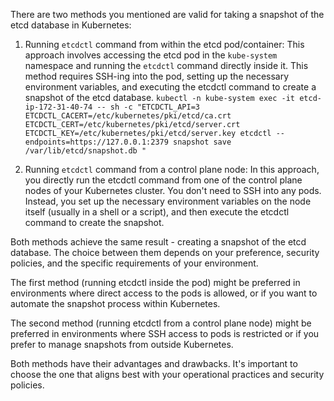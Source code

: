 There are two methods you mentioned are valid for taking a snapshot of the etcd database in Kubernetes:

1. Running `etcdctl` command from within the etcd pod/container: This approach involves accessing the etcd pod in the `kube-system` namespace and running the `etcdctl` command directly inside it. This method requires SSH-ing into the pod, setting up the necessary environment variables, and executing the etcdctl command to create a snapshot of the etcd database.
   `kubectl -n kube-system exec -it etcd-ip-172-31-40-74 -- sh -c "ETCDCTL_API=3 ETCDCTL_CACERT=/etc/kubernetes/pki/etcd/ca.crt ETCDCTL_CERT=/etc/kubernetes/pki/etcd/server.crt ETCDCTL_KEY=/etc/kubernetes/pki/etcd/server.key etcdctl --endpoints=https://127.0.0.1:2379 snapshot save /var/lib/etcd/snapshot.db "`

2. Running `etcdctl` command from a control plane node: In this approach, you directly run the etcdctl command from one of the control plane nodes of your Kubernetes cluster. You don't need to SSH into any pods. Instead, you set up the necessary environment variables on the node itself (usually in a shell or a script), and then execute the etcdctl command to create the snapshot.

Both methods achieve the same result - creating a snapshot of the etcd database. The choice between them depends on your preference, security policies, and the specific requirements of your environment.

The first method (running etcdctl inside the pod) might be preferred in environments where direct access to the pods is allowed, or if you want to automate the snapshot process within Kubernetes.

The second method (running etcdctl from a control plane node) might be preferred in environments where SSH access to pods is restricted or if you prefer to manage snapshots from outside Kubernetes.

Both methods have their advantages and drawbacks. It's important to choose the one that aligns best with your operational practices and security policies.